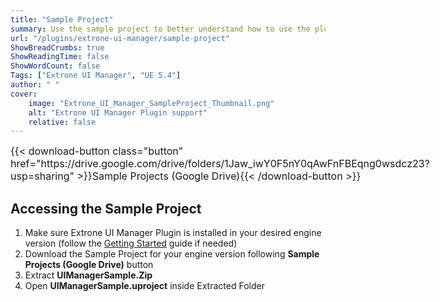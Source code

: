 ```yaml
---
title: "Sample Project"
summary: Use the sample project to better understand how to use the plugin.
url: "/plugins/extrone-ui-manager/sample-project"
ShowBreadCrumbs: true
ShowReadingTime: false
ShowWordCount: false
Tags: ["Extrone UI Manager", "UE 5.4"]
author: " "
cover:
    image: "Extrone_UI_Manager_SampleProject_Thumbnail.png"
    alt: "Extrone UI Manager Plugin support"
    relative: false
---
```


<div class="buttons" style="display:flex; justify-content:left; font-size:medium; max-width:none; gap:var(--gap); margin-top:var(--gap);">
{{< download-button class="button" href="https://drive.google.com/drive/folders/1Jaw_iwY0F5nY0qAwFnFBEqng0wsdcz23?usp=sharing" >}}Sample Projects (Google Drive){{< /download-button >}}
</div>

## Accessing the Sample Project

1. Make sure Extrone UI Manager Plugin is installed in your desired engine version (follow the [Getting Started](../documentation/getting-started/) guide if needed)
2. Download the Sample Project for your engine version following **Sample Projects (Google Drive)** button
3. Extract **UIManagerSample.Zip**
4. Open **UIManagerSample.uproject** inside Extracted Folder